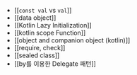 - [[`const val` vs `val`]]
- [[data  object]]
- [[Kotlin Lazy Initialization]]
- [[kotlin scope Function]]
- [[object and companion object (kotlin)]]
- [[require, check]]
- [[sealed class]]
- [[by를 이용한 Delegate 패턴]]